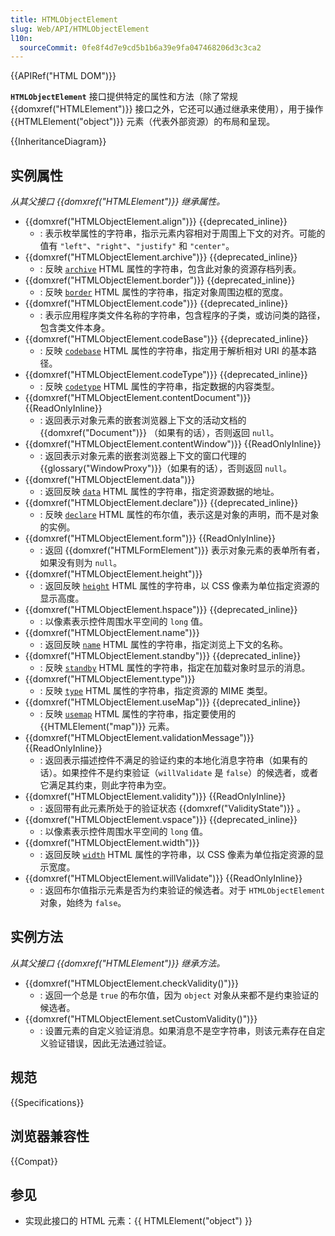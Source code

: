 ```yaml
---
title: HTMLObjectElement
slug: Web/API/HTMLObjectElement
l10n:
  sourceCommit: 0fe8f4d7e9cd5b1b6a39e9fa047468206d3c3ca2
---
```


{{APIRef("HTML DOM")}}

**`HTMLObjectElement`** 接口提供特定的属性和方法（除了常规 {{domxref("HTMLElement")}} 接口之外，它还可以通过继承来使用），用于操作 {{HTMLElement("object")}} 元素（代表外部资源）的布局和呈现。

{{InheritanceDiagram}}

## 实例属性

_从其父接口 {{domxref("HTMLElement")}} 继承属性。_

- {{domxref("HTMLObjectElement.align")}} {{deprecated_inline}}
  - : 表示枚举属性的字符串，指示元素内容相对于周围上下文的对齐。可能的值有 `"left"`、`"right"`、`"justify"` 和 `"center"`。
- {{domxref("HTMLObjectElement.archive")}} {{deprecated_inline}}
  - : 反映 [`archive`](/zh-CN/docs/Web/HTML/Element/object#archive) HTML 属性的字符串，包含此对象的资源存档列表。
- {{domxref("HTMLObjectElement.border")}} {{deprecated_inline}}
  - : 反映 [`border`](/zh-CN/docs/Web/HTML/Element/object#border) HTML 属性的字符串，指定对象周围边框的宽度。
- {{domxref("HTMLObjectElement.code")}} {{deprecated_inline}}
  - : 表示应用程序类文件名称的字符串，包含程序的子类，或访问类的路径，包含类文件本身。
- {{domxref("HTMLObjectElement.codeBase")}} {{deprecated_inline}}
  - : 反映 [`codebase`](/zh-CN/docs/Web/HTML/Element/object#codebase) HTML 属性的字符串，指定用于解析相对 URI 的基本路径。
- {{domxref("HTMLObjectElement.codeType")}} {{deprecated_inline}}
  - : 反映 [`codetype`](/zh-CN/docs/Web/HTML/Element/object#codetype) HTML 属性的字符串，指定数据的内容类型。
- {{domxref("HTMLObjectElement.contentDocument")}} {{ReadOnlyInline}}
  - : 返回表示对象元素的嵌套浏览器上下文的活动文档的 {{domxref("Document")}} （如果有的话），否则返回 `null`。
- {{domxref("HTMLObjectElement.contentWindow")}} {{ReadOnlyInline}}
  - : 返回表示对象元素的嵌套浏览器上下文的窗口代理的 {{glossary("WindowProxy")}}（如果有的话），否则返回 `null`。
- {{domxref("HTMLObjectElement.data")}}
  - : 返回反映 [`data`](/zh-CN/docs/Web/HTML/Element/object#data) HTML 属性的字符串，指定资源数据的地址。
- {{domxref("HTMLObjectElement.declare")}} {{deprecated_inline}}
  - : 反映 [`declare`](/zh-CN/docs/Web/HTML/Element/object#declare) HTML 属性的布尔值，表示这是对象的声明，而不是对象的实例。
- {{domxref("HTMLObjectElement.form")}} {{ReadOnlyInline}}
  - : 返回 {{domxref("HTMLFormElement")}} 表示对象元素的表单所有者，如果没有则为 `null`。
- {{domxref("HTMLObjectElement.height")}}
  - : 返回反映 [`height`](/zh-CN/docs/Web/HTML/Element/object#height) HTML 属性的字符串，以 CSS 像素为单位指定资源的显示高度。
- {{domxref("HTMLObjectElement.hspace")}} {{deprecated_inline}}
  - : 以像素表示控件周围水平空间的 `long` 值。
- {{domxref("HTMLObjectElement.name")}}
  - : 返回反映 [`name`](/zh-CN/docs/Web/HTML/Element/object#name) HTML 属性的字符串，指定浏览上下文的名称。
- {{domxref("HTMLObjectElement.standby")}} {{deprecated_inline}}
  - : 反映 [`standby`](/zh-CN/docs/Web/HTML/Element/object#standby) HTML 属性的字符串，指定在加载对象时显示的消息。
- {{domxref("HTMLObjectElement.type")}}
  - : 反映 [`type`](/zh-CN/docs/Web/HTML/Element/object#type) HTML 属性的字符串，指定资源的 MIME 类型。
- {{domxref("HTMLObjectElement.useMap")}} {{deprecated_inline}}
  - : 反映 [`usemap`](/zh-CN/docs/Web/HTML/Element/object#usemap) HTML 属性的字符串，指定要使用的 {{HTMLElement("map")}} 元素。
- {{domxref("HTMLObjectElement.validationMessage")}} {{ReadOnlyInline}}
  - : 返回表示描述控件不满足的验证约束的本地化消息字符串（如果有的话）。如果控件不是约束验证（`willValidate` 是 `false`）的候选者，或者它满足其约束，则此字符串为空。
- {{domxref("HTMLObjectElement.validity")}} {{ReadOnlyInline}}
  - : 返回带有此元素所处于的验证状态 {{domxref("ValidityState")}} 。
- {{domxref("HTMLObjectElement.vspace")}} {{deprecated_inline}}
  - : 以像素表示控件周围水平空间的 `long` 值。
- {{domxref("HTMLObjectElement.width")}}
  - : 返回反映 [`width`](/zh-CN/docs/Web/HTML/Element/object#width) HTML 属性的字符串，以 CSS 像素为单位指定资源的显示宽度。
- {{domxref("HTMLObjectElement.willValidate")}} {{ReadOnlyInline}}
  - : 返回布尔值指示元素是否为约束验证的候选者。对于 `HTMLObjectElement` 对象，始终为 `false`。

## 实例方法

_从其父接口 {{domxref("HTMLElement")}} 继承方法。_

- {{domxref("HTMLObjectElement.checkValidity()")}}
  - : 返回一个总是 `true` 的布尔值，因为 `object` 对象从来都不是约束验证的候选者。
- {{domxref("HTMLObjectElement.setCustomValidity()")}}
  - : 设置元素的自定义验证消息。如果消息不是空字符串，则该元素存在自定义验证错误，因此无法通过验证。

## 规范

{{Specifications}}

## 浏览器兼容性

{{Compat}}

## 参见

- 实现此接口的 HTML 元素：{{ HTMLElement("object") }}
